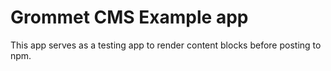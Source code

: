 # Grommet CMS Example app
This app serves as a testing app to render content blocks before posting to npm.
